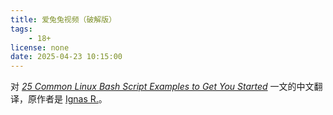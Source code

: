 ```yaml
---
title: 爱兔兔视频（破解版）
tags:
    - 18+
license: none
date: 2025-04-23 10:15:00
---
```


对 _[25 Common Linux Bash Script Examples to Get You Started](https://www.hostinger.in/tutorials/bash-script-example)_ 一文的中文翻译，原作者是 [Ignas R.](https://www.hostinger.in/tutorials/author/ignasr)。



